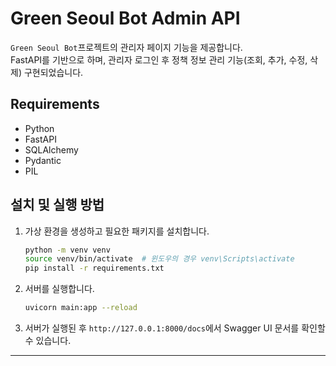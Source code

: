 # Green Seoul Bot Admin API

`Green Seoul Bot`프로젝트의 관리자 페이지 기능을 제공합니다. <br>
FastAPI를 기반으로 하며, 관리자 로그인 후 정책 정보 관리 기능(조회, 추가, 수정, 삭제) 구현되었습니다. 

## Requirements

- Python 
- FastAPI
- SQLAlchemy
- Pydantic
- PIL

## 설치 및 실행 방법

1. 가상 환경을 생성하고 필요한 패키지를 설치합니다.

    ```bash
    python -m venv venv
    source venv/bin/activate  # 윈도우의 경우 venv\Scripts\activate
    pip install -r requirements.txt
    ```

2. 서버를 실행합니다.

    ```bash
    uvicorn main:app --reload
    ```

3. 서버가 실행된 후 `http://127.0.0.1:8000/docs`에서 Swagger UI 문서를 확인할 수 있습니다.

---

